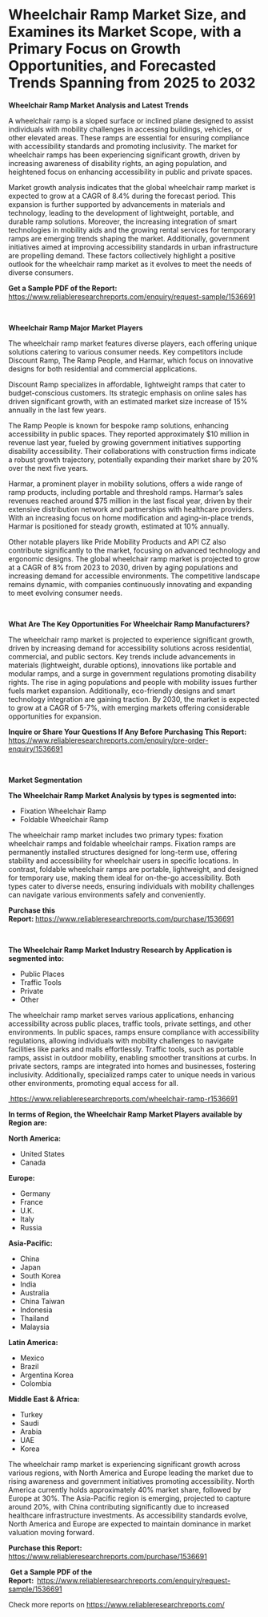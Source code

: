 <p><h1>Wheelchair Ramp Market Size, and Examines its Market Scope, with a Primary Focus on Growth Opportunities, and Forecasted Trends Spanning from 2025 to 2032</h1></p><p><strong>Wheelchair Ramp Market Analysis and Latest Trends</strong></p>
<p><p>A wheelchair ramp is a sloped surface or inclined plane designed to assist individuals with mobility challenges in accessing buildings, vehicles, or other elevated areas. These ramps are essential for ensuring compliance with accessibility standards and promoting inclusivity. The market for wheelchair ramps has been experiencing significant growth, driven by increasing awareness of disability rights, an aging population, and heightened focus on enhancing accessibility in public and private spaces.</p><p>Market growth analysis indicates that the global wheelchair ramp market is expected to grow at a CAGR of 8.4% during the forecast period. This expansion is further supported by advancements in materials and technology, leading to the development of lightweight, portable, and durable ramp solutions. Moreover, the increasing integration of smart technologies in mobility aids and the growing rental services for temporary ramps are emerging trends shaping the market. Additionally, government initiatives aimed at improving accessibility standards in urban infrastructure are propelling demand. These factors collectively highlight a positive outlook for the wheelchair ramp market as it evolves to meet the needs of diverse consumers.</p></p>
<p><strong>Get a Sample PDF of the Report:&nbsp;</strong> <a href="https://www.reliableresearchreports.com/enquiry/request-sample/1536691?utm_campaign=3079&utm_medium=2&utm_source=Github&utm_content=ia&utm_term=11042025&utm_id=wheelchair-ramp">https://www.reliableresearchreports.com/enquiry/request-sample/1536691</a></p>
<p>&nbsp;</p>
<p><strong>Wheelchair Ramp Major Market Players</strong></p>
<p><p>The wheelchair ramp market features diverse players, each offering unique solutions catering to various consumer needs. Key competitors include Discount Ramp, The Ramp People, and Harmar, which focus on innovative designs for both residential and commercial applications.</p><p>Discount Ramp specializes in affordable, lightweight ramps that cater to budget-conscious customers. Its strategic emphasis on online sales has driven significant growth, with an estimated market size increase of 15% annually in the last few years. </p><p>The Ramp People is known for bespoke ramp solutions, enhancing accessibility in public spaces. They reported approximately $10 million in revenue last year, fueled by growing government initiatives supporting disability accessibility. Their collaborations with construction firms indicate a robust growth trajectory, potentially expanding their market share by 20% over the next five years.</p><p>Harmar, a prominent player in mobility solutions, offers a wide range of ramp products, including portable and threshold ramps. Harmar’s sales revenues reached around $75 million in the last fiscal year, driven by their extensive distribution network and partnerships with healthcare providers. With an increasing focus on home modification and aging-in-place trends, Harmar is positioned for steady growth, estimated at 10% annually.</p><p>Other notable players like Pride Mobility Products and API CZ also contribute significantly to the market, focusing on advanced technology and ergonomic designs. The global wheelchair ramp market is projected to grow at a CAGR of 8% from 2023 to 2030, driven by aging populations and increasing demand for accessible environments. The competitive landscape remains dynamic, with companies continuously innovating and expanding to meet evolving consumer needs.</p></p>
<p>&nbsp;</p>
<p><strong>What Are The Key Opportunities For Wheelchair Ramp Manufacturers?</strong></p>
<p><p>The wheelchair ramp market is projected to experience significant growth, driven by increasing demand for accessibility solutions across residential, commercial, and public sectors. Key trends include advancements in materials (lightweight, durable options), innovations like portable and modular ramps, and a surge in government regulations promoting disability rights. The rise in aging populations and people with mobility issues further fuels market expansion. Additionally, eco-friendly designs and smart technology integration are gaining traction. By 2030, the market is expected to grow at a CAGR of 5-7%, with emerging markets offering considerable opportunities for expansion.</p></p>
<p><strong>Inquire or Share Your Questions If Any Before Purchasing This Report:</strong> <a href="https://www.reliableresearchreports.com/enquiry/pre-order-enquiry/1536691?utm_campaign=3079&utm_medium=2&utm_source=Github&utm_content=ia&utm_term=11042025&utm_id=wheelchair-ramp">https://www.reliableresearchreports.com/enquiry/pre-order-enquiry/1536691</a></p>
<p>&nbsp;</p>
<p><strong>Market Segmentation</strong></p>
<p><strong>The Wheelchair Ramp Market Analysis by types is segmented into:</strong></p>
<p><ul><li>Fixation Wheelchair Ramp</li><li>Foldable Wheelchair Ramp</li></ul></p>
<p><p>The wheelchair ramp market includes two primary types: fixation wheelchair ramps and foldable wheelchair ramps. Fixation ramps are permanently installed structures designed for long-term use, offering stability and accessibility for wheelchair users in specific locations. In contrast, foldable wheelchair ramps are portable, lightweight, and designed for temporary use, making them ideal for on-the-go accessibility. Both types cater to diverse needs, ensuring individuals with mobility challenges can navigate various environments safely and conveniently.</p></p>
<p><strong>Purchase this Report:&nbsp;</strong><a href="https://www.reliableresearchreports.com/purchase/1536691?utm_campaign=3079&utm_medium=2&utm_source=Github&utm_content=ia&utm_term=11042025&utm_id=wheelchair-ramp">https://www.reliableresearchreports.com/purchase/1536691</a></p>
<p>&nbsp;</p>
<p><strong>The Wheelchair Ramp Market Industry Research by Application is segmented into:</strong></p>
<p><ul><li>Public Places</li><li>Traffic Tools</li><li>Private</li><li>Other</li></ul></p>
<p><p>The wheelchair ramp market serves various applications, enhancing accessibility across public places, traffic tools, private settings, and other environments. In public spaces, ramps ensure compliance with accessibility regulations, allowing individuals with mobility challenges to navigate facilities like parks and malls effortlessly. Traffic tools, such as portable ramps, assist in outdoor mobility, enabling smoother transitions at curbs. In private sectors, ramps are integrated into homes and businesses, fostering inclusivity. Additionally, specialized ramps cater to unique needs in various other environments, promoting equal access for all.</p></p>
<p><a href="https://www.reliableresearchreports.com/wheelchair-ramp-r1536691?utm_campaign=3079&utm_medium=2&utm_source=Github&utm_content=ia&utm_term=11042025&utm_id=wheelchair-ramp">&nbsp;https://www.reliableresearchreports.com/wheelchair-ramp-r1536691</a></p>
<p><strong>In terms of Region, the Wheelchair Ramp Market Players available by Region are:</strong></p>
<p>
    <p> <strong> North America: </strong>
        <ul>
            <li>United States</li>
            <li>Canada</li>
        </ul>
        </p> 
    <p> <strong> Europe: </strong>
        <ul>
            <li>Germany</li>
            <li>France</li>
            <li>U.K.</li>
            <li>Italy</li>
            <li>Russia</li>
        </ul>
        </p> 
    <p> <strong> Asia-Pacific: </strong>
        <ul>
            <li>China</li>
            <li>Japan</li>
            <li>South Korea</li>
            <li>India</li>
            <li>Australia</li>
            <li>China Taiwan</li>
            <li>Indonesia</li>
            <li>Thailand</li>
            <li>Malaysia</li>
        </ul>
        </p> 
    <p> <strong> Latin America: </strong>
        <ul>
            <li>Mexico</li>
            <li>Brazil</li>
            <li>Argentina Korea</li>
            <li>Colombia</li>
        </ul>
        </p> 
    <p> <strong> Middle East & Africa: </strong>
        <ul>
            <li>Turkey</li>
            <li>Saudi</li>
            <li>Arabia</li>
            <li>UAE</li>
            <li>Korea</li>
        </ul>
    </p>
    </p>
<p><p>The wheelchair ramp market is experiencing significant growth across various regions, with North America and Europe leading the market due to rising awareness and government initiatives promoting accessibility. North America currently holds approximately 40% market share, followed by Europe at 30%. The Asia-Pacific region is emerging, projected to capture around 20%, with China contributing significantly due to increased healthcare infrastructure investments. As accessibility standards evolve, North America and Europe are expected to maintain dominance in market valuation moving forward.</p></p>
<p><strong>Purchase this Report: </strong><a href="https://www.reliableresearchreports.com/purchase/1536691?utm_campaign=3079&utm_medium=2&utm_source=Github&utm_content=ia&utm_term=11042025&utm_id=wheelchair-ramp">https://www.reliableresearchreports.com/purchase/1536691</a></p>
<p>&nbsp;<strong>Get a Sample PDF of the Report:&nbsp;&nbsp;</strong><a href="https://www.reliableresearchreports.com/enquiry/request-sample/1536691?utm_campaign=3079&utm_medium=2&utm_source=Github&utm_content=ia&utm_term=11042025&utm_id=wheelchair-ramp">https://www.reliableresearchreports.com/enquiry/request-sample/1536691</a></p>
<p><strong></strong></p>
<p>Check more reports on <a href="https://www.reliableresearchreports.com/?utm_campaign=3079&utm_medium=2&utm_source=Github&utm_content=ia&utm_term=11042025&utm_id=wheelchair-ramp">https://www.reliableresearchreports.com/</a></p>